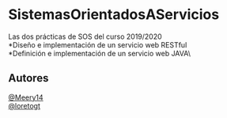 # SistemasOrientadosAServicios
Las dos prácticas de SOS del curso 2019/2020\
*Diseño e implementación de un servicio web RESTful\
*Definición e implementación de un servicio web JAVA\
## Autores
[@Meery14](https://github.com/Meery14)\
[@loretogt](https://github.com/loretogt)

